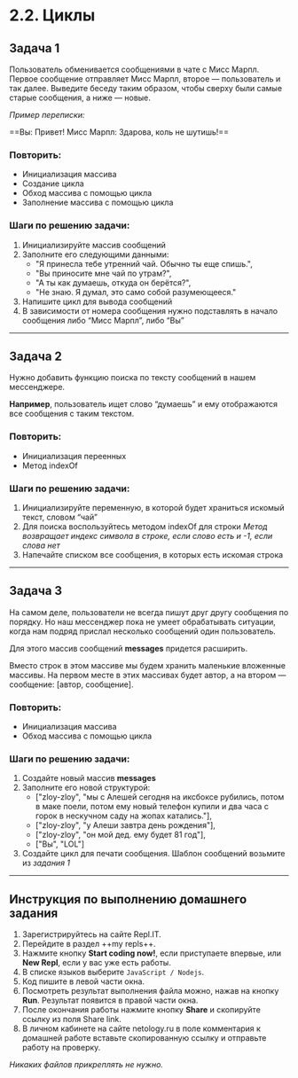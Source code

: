 # 2.2. Циклы

## Задача 1

Пользователь обменивается сообщениями в чате с Мисс Марпл. Первое сообщение отправляет Мисс Марпл, второе — пользователь и так далее. Выведите беседу таким образом, чтобы сверху были самые старые сообщения, а ниже — новые.

*Пример переписки:*

==Вы: Привет!
Мисс Марпл: Здарова, коль не шутишь!==

### Повторить:

* Инициализация массива
* Создание цикла
* Обход массива с помощью цикла
* Заполнение массива с помощью цикла

### Шаги по решению задачи:
1) Инициализируйте массив сообщений
2) Заполните его следующими данными:
    * "Я принесла тебе утренний чай. Обычно ты еще спишь.",
    * "Вы приносите мне чай по утрам?",
    * "А ты как думаешь, откуда он берётся?",
    * "Не знаю. Я думал, это само собой разумеющееся."
3) Напишите цикл для вывода сообщений
4) В зависимости от номера сообщения нужно подставлять в начало сообщения либо “Мисс Марпл”, либо “Вы”

***

## Задача 2

Нужно добавить функцию поиска по тексту сообщений в нашем мессенджере. 

**Например**, пользователь ищет слово “думаешь” и ему отображаются все сообщения с таким текстом.

### Повторить:

* Инициализация переенных
* Метод indexOf

### Шаги по решению задачи:
1) Инициализируйте переменную, в которой будет храниться искомый текст, словом “чай”
2) Для поиска воспользуйтесь методом indexOf для строки
*Метод возвращает индекс символа в строке, если слово есть и -1, если слова нет*
3) Напечайте списком все сообщения, в которых есть искомая строка

***

## Задача 3

На самом деле, пользователи не всегда пишут друг другу сообщения по порядку. Но наш мессенджер пока не умеет обрабатывать ситуации, когда нам подряд прислал несколько сообщений один пользователь.

Для этого массив сообщений **messages** придется расширить. 

Вместо строк в этом массиве мы будем хранить маленькие вложенные массивы. На первом месте в этих массивах будет автор, а на втором — сообщение: [автор, сообщение].

### Повторить:

* Инициализация массива
* Обход массива с помощью цикла

### Шаги по решению задачи:
1) Создайте новый массив **messages**
2) Заполните его новой структурой:
    * ["zloy-zloy", "мы с Алешей сегодня на иксбоксе рубились, потом в маке поели, потом ему новый телефон купили и два часа с горок в нескучном саду на жопах катались."],
    * ["zloy-zloy", "у Алеши завтра день рождения"],
    * ["zloy-zloy", "он мой дед. ему будет 81 год"],
    * ["Вы", "LOL"]
3) Создайте цикл для печати сообщения. Шаблон сообщений возьмите из *задания 1*

***

## Инструкция по выполнению домашнего задания

1. Зарегистрируйтесь на сайте Repl.IT.
2. Перейдите в раздел ++my repls++.
3. Нажмите кнопку **Start coding now!**, если приступаете впервые, или **New Repl**, если у вас уже есть работы.
4. В списке языков выберите `JavaScript / Nodejs`.
5. Код пишите в левой части окна.
6. Посмотреть результат выполнения файла можно, нажав на кнопку **Run**. Результат появится в правой части окна.
7. После окончания работы нажмите кнопку **Share** и скопируйте ссылку из поля Share link.
8. В личном кабинете на сайте netology.ru в поле комментария к домашней работе вставьте скопированную ссылку и отправьте работу на проверку.

*Никаких файлов прикреплять не нужно.*
